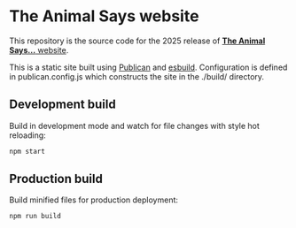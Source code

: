 # The Animal Says website

This repository is the source code for the 2025 release of [**The Animal Says...** website](https://theanimalsays.com/).

This is a static site built using [Publican](https://publican.dev/) and [esbuild](https://esbuild.github.io/). Configuration is defined in publican.config.js which constructs the site in the ./build/ directory.


## Development build

Build in development mode and watch for file changes with style hot reloading:

```bash
npm start
```


## Production build

Build minified files for production deployment:

```bash
npm run build
```
